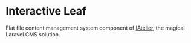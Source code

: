 # Interactive Leaf

Flat file content management system component of [IAtelier](https://iatelier.piratesatelier.xyz/), the magical Laravel CMS solution.